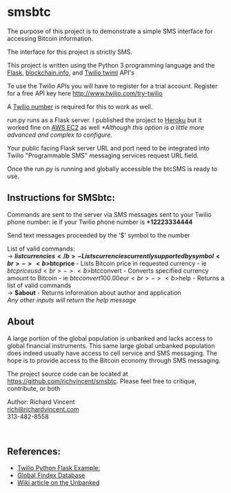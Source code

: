 <h1>smsbtc</h1>
The purpose of this project is to demonstrate a simple SMS interface for accessing Bitcoin information.

The interface for this project is strictly SMS.

This project is written using the Python 3 programming language and the <a href="http://flask.pocoo.org/">Flask</a>, <a href="https://blockchain.info/api">blockchain.info</a>, and <a href="https://www.twilio.com/docs/api/twiml">Twilio twiml</a> API's

To use the Twilio APIs you will have to register for a trial account. Register for a free API key here http://www.twilio.com/try-twilio

A <a href="https://www.twilio.com/phone-numbers">Twilio number</a> is required for this to work as well.

run.py runs as a Flask server. I published the project to <a href="http://www.heroku.com">Heroku</a> but it worked fine on <a href="https://aws.amazon.com/ec2">AWS EC2</a> as well <em>*Although this option is a little more advanced and complex to configure.</em>

Your public facing Flask server URL and port need to be integrated into Twilio "Programmable SMS" messaging services request URL field.

Once the run.py is running and globally accessible the btcSMS is ready to use.

<h2>Instructions for SMSbtc:</h2>

Commands are sent to the server via SMS messages sent to your Twilio phone number:
ie if your Twilio phone number is <b>+12223334444</b>

Send text messages proceeded by the '$' symbol to the number

List of valid commands:<br>
-> <b>$listcurrencies</b> - Lists currencies currently supported by symbol<br>
-> <b>$btcprice</b> - Lists Bitcoin price in requested currency - ie $btcprice usd<br>
-> <b>$btcconvert</b> - Converts specified currency amount to Bitcoin - ie $btcconvert 100.00 eur<br>
-> <b>$help</b> - Returns a list of valid commands<br>
-> <b>$about</b> - Returns information about author and application<br>
<em>Any other inputs will return the help message </em>
<br>
<h2>About</h2>
A large portion of the global population is unbanked and lacks access to global financial instruments.
This same large global unbanked population does indeed usually have access to cell service and SMS messaging. The hope is to provide
access to the Bitcoin economy through SMS messaging.

The project source code can be located at <a href="https://github.com/richvincent/smsbtc">https://github.com/richvincent/smsbtc</a>. Please feel free to critique, contribute, or both

Author: Richard Vincent<br>
<a href="mailto:rich@richardvincent.com">rich@richardvincent.com</a><br>
313-482-8558<br>

<br>
<h2>References:</h2>
<ul>
    <li><a href="https://www.twilio.com/docs/quickstart/python/sms/hello-monkey">Twilio Python Flask Example:</a></li>
    <li><a href="http://www.worldbank.org/en/programs/globalfindex">Global Findex Database</a></li>
    <li><a href="https://en.wikipedia.org/wiki/Unbanked">Wiki article on the Unbanked</a></li>
</ul>
